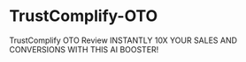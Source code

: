 # TrustComplify-OTO
TrustComplify OTO Review INSTANTLY 10X YOUR SALES AND CONVERSIONS WITH THIS AI BOOSTER!
